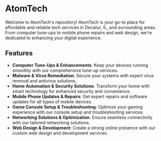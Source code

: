 # AtomTech

Welcome to AtomTech's repository! AtomTech is your go-to place for affordable and reliable tech services in Decatur, IL, and surrounding areas. From computer tune-ups to mobile phone repairs and web design, we're dedicated to enhancing your digital experience.

## Features

- **Computer Tune-Ups & Enhancements**: Keep your devices running smoothly with our comprehensive tune-up services.
- **Malware & Virus Remediation**: Secure your systems with expert virus removal and antivirus solutions.
- **Home Automation & Security Solutions**: Transform your home with smart technology for enhanced security and convenience.
- **Mobile Phone Updates & Repairs**: Get expert repairs and software updates for all types of mobile devices.
- **Game Console Setup & Troubleshooting**: Optimize your gaming experience with our console setup and troubleshooting services.
- **Networking Solutions & Optimization**: Ensure seamless connectivity with our tailored networking solutions.
- **Web Design & Development**: Create a strong online presence with our custom web design and development services.
